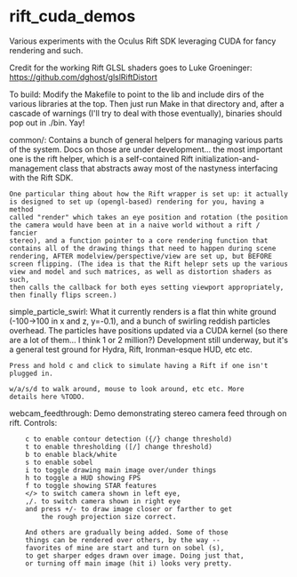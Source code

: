 rift_cuda_demos
===============

Various experiments with the Oculus Rift SDK leveraging CUDA for
	fancy rendering and such.

Credit for the working Rift GLSL shaders goes to Luke Groeninger:
	https://github.com/dghost/glslRiftDistort

To build: Modify the Makefile to point to the lib and include dirs of the 
various libraries at the top. Then just run Make in that directory and, after
a cascade of warnings (I'll try to deal with those eventually), binaries
should pop out in ./bin. Yay!

common/:
	Contains a bunch of general helpers for managing various
	parts of the system. Docs on those are under development... the
	most important one is the rift helper, which is a self-contained
	Rift initialization-and-management class that abstracts away most
	of the nastyness interfacing with the Rift SDK.

	One particular thing about how the Rift wrapper is set up: it actually
	is designed to set up (opengl-based) rendering for you, having a method 
	called "render" which takes an eye position and rotation (the position 
	the camera would have been at in a naive world without a rift / fancier 
	stereo), and a function pointer to a core rendering function that 
	contains all of the drawing things that need to happen during scene 
	rendering, AFTER modelview/perspective/view are set up, but BEFORE 
	screen flipping. (The idea is that the Rift helepr sets up the various 
	view and model and such matrices, as well as distortion shaders as such, 
	then calls the callback for both eyes setting viewport appropriately, 
	then finally flips screen.)

simple_particle_swirl:
	What it currently renders is a flat thin white ground (-100->100 in
	x and z, y=-0.1), and a bunch of swirling reddish particles overhead.
	The particles have positions updated via a CUDA kernel (so there are
	a lot of them... I think 1 or 2 million?) Development still underway,
	but it's a general test ground for Hydra, Rift, Ironman-esque HUD,
	etc etc.

	Press and hold c and click to simulate having a Rift if one isn't
	plugged in.

	w/a/s/d to walk around, mouse to look around, etc etc. More
	details here %TODO.

webcam_feedthrough:
	Demo demonstrating stereo camera feed through on rift.
	Controls:

        c to enable contour detection ({/} change threshold)
        t to enable thresholding ([/] change threshold)
        b to enable black/white 
        s to enable sobel
        i to toggle drawing main image over/under things
        h to toggle a HUD showing FPS
        f to toggle showing STAR features
        </> to switch camera shown in left eye, 
        ,/. to switch camera shown in right eye
        and press +/- to draw image closer or farther to get
            the rough projection size correct.

        And others are gradually being added. Some of those
        things can be rendered over others, by the way -- 
        favorites of mine are start and turn on sobel (s),
        to get sharper edges drawn over image. Doing just that,
        or turning off main image (hit i) looks very pretty.